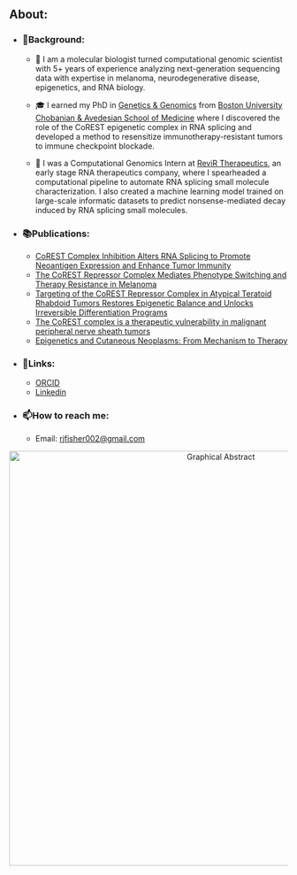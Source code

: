 ## About:

- ### 🌱Background:
	- 👋 I am a molecular biologist turned computational genomic scientist with 5+ years of experience analyzing next-generation sequencing data with expertise in melanoma, neurodegenerative disease, epigenetics, and RNA biology. 

	- 🎓 I earned my PhD in [Genetics & Genomics](https://www.bumc.bu.edu/gpgg/) from [Boston University Chobanian & Avedesian School of Medicine](https://www.bumc.bu.edu/camed/) where I discovered the role of the CoREST epigenetic complex in RNA splicing and developed a method to resensitize immunotherapy-resistant tumors to immune checkpoint blockade.

	- 🧬 I was a Computational Genomics Intern at [ReviR Therapeutics](https://revirtx.com/home), an early stage RNA therapeutics company, where I spearheaded a computational pipeline to automate RNA splicing small molecule characterization. I also created a machine learning model trained on large-scale informatic datasets to predict nonsense-mediated decay induced by RNA splicing small molecules.

- ### 📚Publications:
	- [CoREST Complex Inhibition Alters RNA Splicing to Promote Neoantigen Expression and Enhance Tumor Immunity](https://www.biorxiv.org/content/10.1101/2024.12.12.627852v1)
	- [The CoREST Repressor Complex Mediates Phenotype Switching and Therapy Resistance in Melanoma](https://www.jci.org/articles/view/171063)
	- [Targeting of the CoREST Repressor Complex in Atypical Teratoid Rhabdoid Tumors Restores Epigenetic Balance and Unlocks Irreversible Differentiation Programs](https://www.biorxiv.org/content/10.1101/2024.12.14.628381v1)
	- [The CoREST complex is a therapeutic vulnerability in malignant peripheral nerve sheath tumors](https://www.biorxiv.org/content/10.1101/2024.08.17.607802v1)
	- [Epigenetics and Cutaneous Neoplasms: From Mechanism to Therapy](https://pubmed.ncbi.nlm.nih.gov/37020393/)
   
- ### 📝Links:
	- [ORCID](https://orcid.org/my-orcid?orcid=0000-0003-0238-2826)
   	- [Linkedin](https://www.linkedin.com/in/robert-fisher-ph-d-798067120/)
  
- ### 📫How to reach me: 
	- Email: rjfisher002@gmail.com

<div align="center">
  <img src="https://github.com/user-attachments/assets/0d529bd5-5e71-4417-8f98-a742544c03c1" alt="Graphical Abstract" width="750">
</div>
